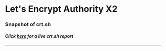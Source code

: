 # Let's Encrypt Authority X2
### Snapshot of crt.sh
##### Click [here](https://crt.sh/?q=2F45659D64DC74CCEC9E2A4290715828F95FA8CC7A6C8800D3968F14DFCF1DB7) for a live crt.sh report

---
